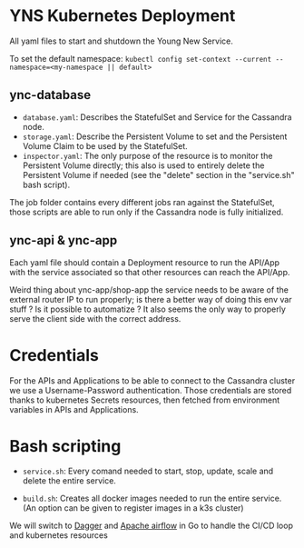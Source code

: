 # YNS Kubernetes Deployment

All yaml files to start and shutdown the Young New Service.

To set the default namespace: `kubectl config set-context --current --namespace=<my-namespace || default>`

## ync-database

- `database.yaml`: Describes the StatefulSet and Service for the Cassandra node.
- `storage.yaml`: Describe the Persistent Volume to set and the Persistent Volume Claim to be used by the StatefulSet.
- `inspector.yaml`: The only purpose of the resource is to monitor the Persistent Volume directly; this also is used to entirely delete the Persistent Volume if needed (see the "delete" section in the "service.sh" bash script).

The job folder contains every different jobs ran against the StatefulSet, those scripts are able to run only if the Cassandra node is fully initialized.

## ync-api & ync-app

Each yaml file should contain a Deployment resource to run the API/App with the service associated so that other resources can reach the API/App.

Weird thing about ync-app/shop-app the service needs to be aware of the external router IP to run properly; is there a better way of doing this env var stuff ? Is it possible to automatize ? It also seems the only way to properly serve the client side with the correct address.

# Credentials

For the APIs and Applications to be able to connect to the Cassandra cluster we use a Username-Password authentication. Those credentials are stored thanks to kubernetes Secrets resources, then fetched from environment variables in APIs and Applications.

# Bash scripting

- `service.sh`: Every comand needed to start, stop, update, scale and delete the entire service.

- `build.sh`: Creates all docker images needed to run the entire service. (An option can be given to register images in a k3s cluster)

We will switch to [Dagger](https://dagger.io/) and [Apache airflow](https://github.com/apache/airflow-client-go) in Go to handle the CI/CD loop and kubernetes resources